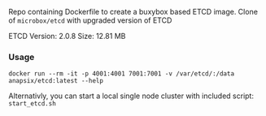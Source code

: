Repo containing Dockerfile to create a buxybox based ETCD image. 
Clone of `microbox/etcd` with upgraded version of ETCD

ETCD Version: 2.0.8
Size: 12.81 MB

### Usage

    docker run --rm -it -p 4001:4001 7001:7001 -v /var/etcd/:/data anapsix/etcd:latest --help

Alternativly, you can start a local single node cluster with included script: `start_etcd.sh`

